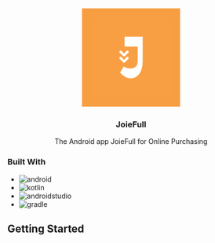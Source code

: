 <!-- Improved compatibility of back to top link: See: https://github.com/othneildrew/Best-README-Template/pull/73 -->
<a name="readme-top"></a>
<!--
*** Thanks for checking out the Best-README-Template. If you have a suggestion
*** that would make this better, please fork the repo and create a pull request
*** or simply open an issue with the tag "enhancement".
*** Don't forget to give the project a star!
*** Thanks again! Now go create something AMAZING! :D
-->


<!-- PROJECT LOGO -->
<br />
<div align="center">
    <img src="app/src/main/ic_launcher-playstore.png" alt="Logo" width="200" height="200">

<h3 align="center">JoieFull</h3>

  <p align="center">
    The Android app JoieFull for Online Purchasing
  </p>
</div>

### Built With

* ![android]
* ![kotlin]
* ![androidstudio]
* ![gradle]

<!-- GETTING STARTED -->
## Getting Started


<!-- MARKDOWN LINKS & IMAGES -->
<!-- https://www.markdownguide.org/basic-syntax/#reference-style-links -->
[android]: https://img.shields.io/badge/Android-3DDC84?style=for-the-badge&logo=android&logoColor=white
[kotlin]: https://img.shields.io/badge/Kotlin-7F52FF?style=for-the-badge&logo=Kotlin&logoColor=white
[androidstudio]: https://img.shields.io/badge/Android%20Studio-3DDC84?style=for-the-badge&logo=androidstudio&logoColor=white
[gradle]: https://img.shields.io/badge/Gradle-02303A?style=for-the-badge&logo=gradle&logoColor=white
